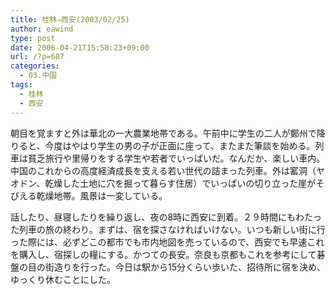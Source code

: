 ```yaml
---
title: 桂林⇒西安(2003/02/25)
author: eawind
type: post
date: 2006-04-21T15:58:23+09:00
url: /?p=687
categories:
  - 03.中国
tags:
  - 桂林
  - 西安
---
```

朝目を覚ますと外は華北の一大農業地帯である。午前中に学生の二人が鄭州で降りると、今度はやはり学生の男の子が正面に座って、またまた筆談を始める。列車は貧乏旅行や里帰りをする学生や若者でいっぱいだ。なんだか、楽しい車内。中国のこれからの高度経済成長を支える若い世代の詰まった列車。外は窰洞（ヤオドン、乾燥した土地に穴を掘って暮らす住居）でいっぱいの切り立った崖がそびえる乾燥地帯。風景は一変している。

話したり、昼寝したりを繰り返し、夜の8時に西安に到着。２９時間にもわたった列車の旅の終わり。まずは、宿を探さなければいけない。いつも新しい街に行った際には、必ずどこの都市でも市内地図を売っているので、西安でも早速これを購入し、宿探しの糧にする。かつての長安。奈良も京都もこれを参考にして碁盤の目の街造りを行った。今日は駅から15分くらい歩いた、招待所に宿を決め、ゆっくり休むことにした。
